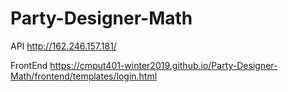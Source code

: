 # Party-Designer-Math

API
http://162.246.157.181/


FrontEnd
https://cmput401-winter2019.github.io/Party-Designer-Math/frontend/templates/login.html

